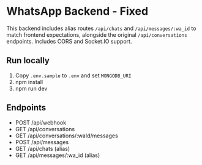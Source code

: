 # WhatsApp Backend - Fixed

This backend includes alias routes `/api/chats` and `/api/messages/:wa_id` to match frontend expectations,
alongside the original `/api/conversations` endpoints. Includes CORS and Socket.IO support.

## Run locally
1. Copy `.env.sample` to `.env` and set `MONGODB_URI`
2. npm install
3. npm run dev

## Endpoints
- POST /api/webhook
- GET  /api/conversations
- GET  /api/conversations/:waId/messages
- POST /api/messages
- GET  /api/chats  (alias)
- GET  /api/messages/:wa_id  (alias)
